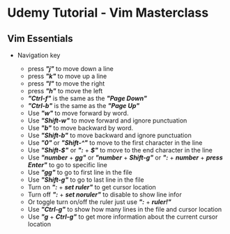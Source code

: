 # Udemy Tutorial - Vim Masterclass

## Vim Essentials
- Navigation key

    - press ***"j"*** to move down a line
    - press ***"k"*** to move up a line
    - press ***"l"*** to move the right
    - press ***"h"*** to move the left
    - ***"Ctrl-f"*** is the same as the ***"Page Down"***
    - ***"Ctrl-b"*** is the same as the ***"Page Up"***
    - Use ***"w"*** to move forward by word.
    - Use ***"Shift-w"*** to move forward and ignore punctuation
    - Use ***"b"*** to move backward by word.
    - Use ***"Shift-b"*** to move backward and ignore punctuation
    - Use ***"0"*** or ***"Shift-^"*** to move to the first character in the line
    - Use ***"Shift-$"*** or ***":*** + ***\$"*** to move to the end character in the line
    - Use ***"number*** + ***gg"*** or ***"number*** + ***Shift-g"*** or ***":*** + ***number*** + ***press Enter"*** to go to specific line
    - Use ***"gg"*** to go to first line in the file
    - Use ***"Shift-g"*** to go to last line in the file
    - Turn on ***":*** + ***set ruler"*** to get cursor location
    - Turn off ***":*** + ***set noruler"*** to disable to show line infor
    - Or toggle turn on/off the ruler just use ***":*** + ***ruler!"***
    - Use ***"Ctrl-g"*** to show how many lines in the file and cursor location 
    - Use ***"g*** + ***Ctrl-g"*** to get more information about the current cursor location